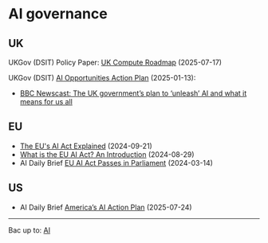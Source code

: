 # AI governance

## UK

UKGov (DSIT) Policy Paper: [UK Compute Roadmap](https://www.gov.uk/government/publications/uk-compute-roadmap/uk-compute-roadmap) (2025-07-17)

UKGov (DSIT) [AI Opportunities Action Plan](https://www.gov.uk/government/publications/ai-opportunities-action-plan/ai-opportunities-action-plan) (2025-01-13):
- [BBC Newscast: The UK government’s plan to ‘unleash’ AI and what it means for us all](https://www.youtube.com/watch?v=SCWTbw6qeNE)

## EU

- [The EU's AI Act Explained](https://www.youtube.com/watch?v=s_rxOnCt3HQ) (2024-09-21)
- [What is the EU AI Act? An Introduction](https://www.youtube.com/watch?v=KK7ODmsyPRA) (2024-08-29)
- AI Daily Brief [EU AI Act Passes in Parliament](https://www.youtube.com/watch?v=NrudJFYVkyc) (2024-03-14)

## US

- AI Daily Brief [America’s AI Action Plan](https://www.youtube.com/watch?v=UeX3YY7XbxE) (2025-07-24)

----

Bac up to: [AI](../index.md)
